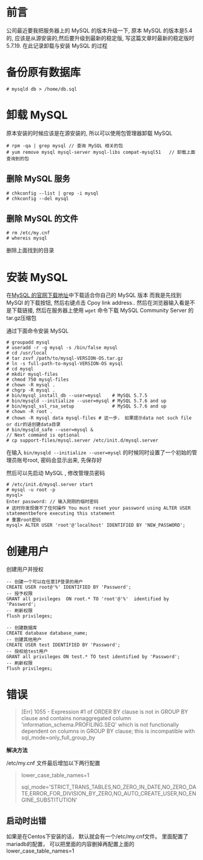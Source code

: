 # 前言
公司最近要我把服务器上的 MySQL 的版本升级一下, 原本 MySQL 的版本是5.4的, 应该是从源安装的,然后要升级到最新的稳定版, 写这篇文章时最新的稳定版时5.7.19. 在此记录卸载与安装 MySQL 的过程

# 备份原有数据库
```shell
# mysqld db > /home/db.sql
```

# 卸载 MySQL
原本安装的时候应该是在源安装的, 所以可以使用包管理器卸载 MySQL
```shell
# rpm -qa | grep mysql // 查询 MySQL 相关的包
# yum remove mysql mysql-server mysql-libs compat-mysql51	// 卸载上面查询到的包
```

## 删除 MySQL 服务
```shell
# chkconfig --list | grep -i mysql
# chkconfig --del mysql
```

## 删除 MySQL 的文件
```shell
# rm /etc/my.cnf
# whereis mysql
```
删除上面找到的目录

# 安装 MySQL
在[MySQL 的官网下载地址](https://dev.mysql.com/downloads/mysql/)中下载适合你自己的 MySQL 版本
而我是先找到 MySQl 的下载按钮, 然后右键点击 Cpoy link address.. 然后在浏览器输入看是不是下载链接, 然后在服务器上使用 `wget` 命令下载 MySQL Community Server 的tar.gz压缩包

通过下面命令安装 MySQL
```shell
# groupadd mysql
# useradd -r -g mysql -s /bin/false mysql
# cd /usr/local
# tar zxvf /path/to/mysql-VERSION-OS.tar.gz
# ln -s full-path-to-mysql-VERSION-OS mysql
# cd mysql
# mkdir mysql-files
# chmod 750 mysql-files
# chown -R mysql .
# chgrp -R mysql .
# bin/mysql_install_db --user=mysql    # MySQL 5.7.5
# bin/mysqld --initialize --user=mysql # MySQL 5.7.6 and up
# bin/mysql_ssl_rsa_setup              # MySQL 5.7.6 and up
# chown -R root .
# chown -R mysql data mysql-files # 这一步， 如果提示data not such file or dir的话创建data目录
# bin/mysqld_safe --user=mysql &
// Next command is optional
# cp support-files/mysql.server /etc/init.d/mysql.server
```

在输入 `bin/mysqld --initialize --user=mysql` 的时候同时设置了一个初始的管理员账号root, 密码会显示出来, 先保存好

然后可以先启动 MySQL , 修改管理员密码
```shell
# /etc/init.d/mysql.server start
# mysql -u root -p
mysql>
Enter password: // 输入刚刚的临时密码
# 这时你发现做不了任何操作 You must reset your password using ALTER USER statementbefore executing this statement
# 重置root密码
mysql> ALTER USER 'root'@'localhost' IDENTIFIED BY 'NEW_PASSWORD';
```



# 创建用户

创建用户并授权

```mysql
-- 创建一个可以在任意IP登录的用户
CREATE USER root@'%' IDENTIFIED BY 'Password';
-- 授予权限
GRANT all privileges  ON root.* TO 'root'@'%'  identified by 'Password';
-- 刷新权限
flush privileges;

-- 创建数据库
CREATE database database_name;
-- 创建其他用户
CREATE USER test IDENTIFIED BY 'Password';
-- 授权给test用户
GRANT all privileges ON test.* TO test identified by 'Password';
-- 刷新权限
flush privileges;
```



# 错误

> [Err] 1055 - Expression #1 of ORDER BY clause is not in GROUP BY clause and contains nonaggregated column 'information_schema.PROFILING.SEQ' which is not functionally dependent on columns in GROUP BY clause; this is incompatible with sql_mode=only_full_group_by

**解决方法**

/etc/my.cnf 文件最后增加以下两行配置

>  lower_case_table_names=1
>
>  sql_mode='STRICT_TRANS_TABLES,NO_ZERO_IN_DATE,NO_ZERO_DATE,ERROR_FOR_DIVISION_BY_ZERO,NO_AUTO_CREATE_USER,NO_ENGINE_SUBSTITUTION'



## 启动时出错

如果是在Centos下安装的话， 默认就会有一个/etc/my.cnf文件。 里面配置了mariadb的配置， 可以把里面的内容删掉再配置上面的lower_case_table_names=1